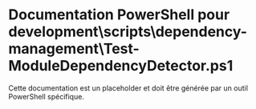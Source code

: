 # Documentation PowerShell pour development\scripts\dependency-management\Test-ModuleDependencyDetector.ps1

Cette documentation est un placeholder et doit être générée par un outil PowerShell spécifique.
